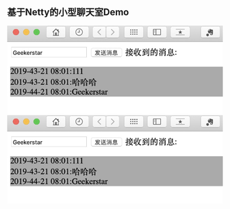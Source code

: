 ## 基于Netty的小型聊天室Demo

![1](https://github.com/geekerstar/netty_chat/blob/master/img/1.jpg)
![2](https://github.com/geekerstar/netty_chat/blob/master/img/1.jpg)
